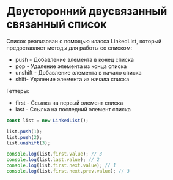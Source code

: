 # Двусторонний двусвязанный связанный список

Список реализован с помощью класса LinkedList, который предоставляет методы для работы со списком:

- push - Добавление элемента в конец списка
- pop - Удаление элемента из конца списка
- unshift - Добавление элемента в начало списка
- shift- Удаление элемента из начала списка

Геттеры:

- first - Ссылка на первый элемент списка
- last - Ссылка на последний элемент списка

```js
const list = new LinkedList();

list.push(1);
list.push(2);
list.unshift(3);

console.log(list.first.value); // 3
console.log(list.last.value); // 2
console.log(list.first.next.value); // 1
console.log(list.first.next.prev.value); // 3
```
